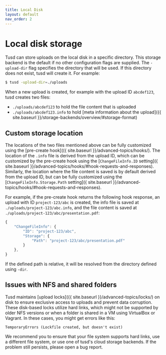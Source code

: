 ```yaml
---
title: Local Disk
layout: default
nav_order: 2
---
```


# Local disk storage

Tusd can store uploads on the local disk in a specific directory. This storage backend is the default if no other configuration flags are supplied. The `-upload-dir` flag specifies the directory that will be used. If this directory does not exist, tusd will create it. For example:

```sh
$ tusd -upload-dir=./uploads
```

When a new upload is created, for example with the upload ID `abcdef123`, tusd creates two files:

- `./uploads/abcdef123` to hold the file content that is uploaded
- `./uploads/abcdef123.info` to hold [meta information about the upload]({{ site.baseurl }}/storage-backends/overview/#storage-format)

## Custom storage location

The locations of the two files mentioned above can be fully customized using the [pre-create hook](({ site.baseurl }}/advanced-topics/hooks/). The location of the `.info` file is derived from the upload ID, which can be customized by the pre-create hook using the [`ChangeFileInfo.ID` setting]({ site.baseurl }}/advanced-topics/hooks/#hook-requests-and-responses). Similarly, the location where the file content is saved is by default derived from the upload ID, but can be fully customized using the [`ChangeFileInfo.Storage.Path` setting]({ site.baseurl }}/advanced-topics/hooks/#hook-requests-and-responses).

For example, if the pre-create hook returns the following hook response, an upload with ID `project-123/abc` is created, the info file is saved at `./uploads/project-123/abc.info`, and the file content is saved at `./uploads/project-123/abc/presentation.pdf`:

```js
{
    "ChangeFileInfo": {
        "ID": "project-123/abc",
        "Storage": {
            "Path": "project-123/abc/presentation.pdf"
        }
    },
}
```

If the defined path is relative, it will be resolved from the directory defined using `-dir`.

## Issues with NFS and shared folders

Tusd maintains [upload locks]({{ site.baseurl }}/advanced-topics/locks/) on disk to ensure exclusive access to uploads and prevent data corruption. These disk-based locks utilize hard links, which might not be supported by older NFS versions or when a folder is shared in a VM using VirtualBox or Vagrant. In these cases, you might get errors like this:

```
TemporaryErrors (Lockfile created, but doesn't exist)
```

We recommend you to ensure that your file system supports hard links, use a different file system, or use one of tusd's cloud storage backends. If the problem still persists, please open a bug report.
